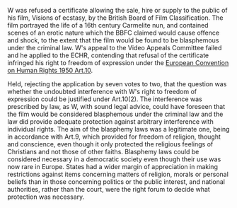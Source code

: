 W was refused a certificate allowing the sale, hire or supply to the public of his film, Visions of ecstasy, by the British Board of Film Classification. The film portrayed the life of a 16th century Carmelite nun, and contained scenes of an erotic nature which the BBFC claimed would cause offence and shock, to the extent that the film would be found to be blasphemous under the criminal law. W's appeal to the Video Appeals Committee failed and he applied to the ECHR, contending that refusal of the certificate infringed his right to freedom of expression under the [European Convention on Human Rights 1950 Art.10](https://uk.westlaw.com/Document/IAE7756732A7B4BBC93274BDE4496FB0F/View/FullText.html?originationContext=document&transitionType=DocumentItem&ppcid=cff80dc8c0fc470888c277108de39dac&contextData=(sc.Default)).

Held, rejecting the application by seven votes to two, that the question was whether the undoubted interference with W's right to freedom of expression could be justified under Art.10(2). The interference was prescribed by law, as W, with sound legal advice, could have foreseen that the film would be considered blasphemous under the criminal law and the law did provide adequate protection against arbitrary interference with individual rights. The aim of the blasphemy laws was a legitimate one, being in accordance with Art.9, which provided for freedom of religion, thought and conscience, even though it only protected the religious feelings of Christians and not those of other faiths. Blasphemy laws could be considered necessary in a democratic society even though their use was now rare in Europe. States had a wider margin of appreciation in making restrictions against items concerning matters of religion, morals or personal beliefs than in those concerning politics or the public interest, and national authorities, rather than the court, were the right forum to decide what protection was necessary.
